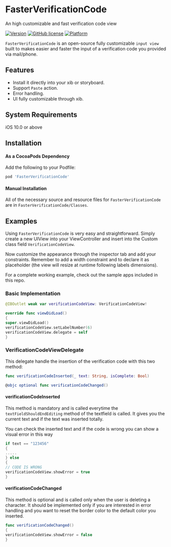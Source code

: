 # FasterVerificationCode
An high customizable and fast verification code view

[![Version](https://img.shields.io/cocoapods/v/FasterVerificationCode.svg?style=flat)](https://cocoapods.org/pods/FasterVerificationCode)
[![GitHub license](https://img.shields.io/badge/license-MIT-blue.svg)](https://raw.githubusercontent.com/posix88/FasterVerificationCode/master/LICENSE)
[![Platform](https://img.shields.io/cocoapods/p/FasterVerificationCode.svg?style=flat)](https://cocoapods.org/pods/FasterVerificationCode)


`FasterVerificationCode` is an open-source fully customizable `input view`  built to makes easier and faster the input of a verification code you provided via mail/phone. 

## Features
* Install it directly into your xib or storyboard.
* Support `Paste` action.
* Error handling.
* UI fully customizable through xib.

## System Requirements
iOS 10.0 or above

## Installation

#### As a CocoaPods Dependency

Add the following to your Podfile:
``` ruby
pod 'FasterVerificationCode'
```
#### Manual Installation

All of the necessary source and resource files for `FasterVerificationCode` are in `FasterVerificationCode/Classes`.

## Examples
Using `FasterVerificationCode` is very easy and straightforward. Simply create a new UIView into your ViewController and insert into the Custom class field `VerificationCodeView`.

Now customize the appearance through the inspector tab and add your constraints. 
Remember to add a width constraint and to declare it as placeholder (the view will resize at runtime following labels dimensions).

For a complete working example, check out the sample apps included in this repo.

### Basic Implementation

```swift
@IBOutlet weak var verificationCodeView: VerificationCodeView!

override func viewDidLoad()
{
super.viewDidLoad()
verificationCodeView.setLabelNumber(6)
verificationCodeView.delegate = self
}
```
### VerificationCodeViewDelegate
This delegate handle the insertion of the verification code with this two method:
```swift
func verificationCodeInserted(_ text: String, isComplete: Bool)

@objc optional func verificationCodeChanged()
```
#### verificationCodeInserted

This method is mandatory and is called everytime the `textFieldShouldEndEditing` method of the textfield is called.
It gives you the current text and if the text was inserted totally.

You can check the inserted text and if the code is wrong you can show a visual error in this way

```swift
if text == "123456"
{
.....
} else
{
// CODE IS WRONG
verificationCodeView.showError = true
}
```

#### verificationCodeChanged
This method is optional and is called only when the user is deleting a character. It should be implemented only if you are interested in error handling and you want to reset the border color to the default color you inserted.

```swift
func verificationCodeChanged()
{
verificationCodeView.showError = false
}
```

